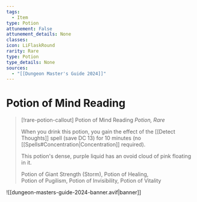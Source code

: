 ```yaml
---
tags:
  - Item
type: Potion
attunement: False
attunement_details: None
classes:
icon: LiFlaskRound
rarity: Rare
type: Potion
type_details: None
sources: 
  - "[[Dungeon Master's Guide 2024]]"
---
```

# Potion of Mind Reading
>[!rare-potion-callout] Potion of Mind Reading
>_Potion, Rare_
>
>When you drink this potion, you gain the effect of the [[Detect Thoughts]] spell (save DC 13) for 10 minutes (no [[Spells#Concentration\|Concentration]] required).
>
>This potion's dense, purple liquid has an ovoid cloud of pink floating in it.
>
>
>Potion of Giant Strength (Storm), Potion of Healing,  
>Potion of Pugilism, Potion of Invisibility, Potion of Vitality
>


![[dungeon-masters-guide-2024-banner.avif|banner]]